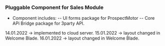  ### Pluggable Component for Sales Module ####
 - Component includes:
 -- UI forms package for ProspectMotor
 -- Core APi Bridge package for 3party API.



 14.01.2022 -> implemented to cloud server.
 15.01.2022 -> layout changed in Welcome Blade.
 16.01.2022 -> layout changed in Welcome Blade.
